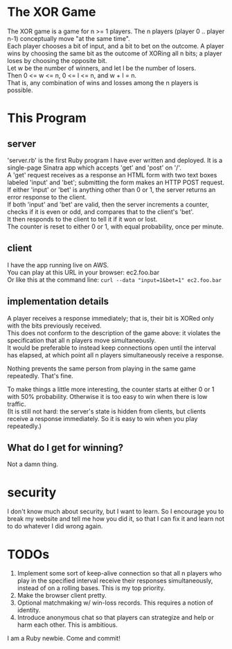 The XOR Game
============
The XOR game is a game for n >= 1 players.
The n players (player 0 .. player n-1) conceptually move "at the same time".  
Each player chooses a bit of input, and a bit to bet on the outcome.
A player wins by choosing the same bit as the outcome of XORing all n bits;
a player loses by choosing the opposite bit.  
Let w be the number of winners, and let l be the number of losers.  
Then 0 <= w <= n, 0 <= l <= n, and w + l = n.  
That is, any combination of wins and losses among the n players is possible.

This Program
============
server
------
'server.rb' is the first Ruby program I have ever written and deployed.
It is a single-page Sinatra app which accepts 'get' and 'post' on '/'.  
A 'get' request receives as a response an HTML form with two text boxes labeled
'input' and 'bet'; submitting the form makes an HTTP POST request.  
If either 'input' or 'bet' is anything other than 0 or 1,
the server returns an error response to the client.  
If both 'input' and 'bet' are valid, then the server increments a counter,
checks if it is even or odd, and compares that to the client's 'bet'.  
It then responds to the client to tell it if it won or lost.  
The counter is reset to either 0 or 1, with equal probability, once per minute.

client
------
I have the app running live on AWS.  
You can play at this URL in your browser: ec2.foo.bar  
Or like this at the command line: `curl --data "input=1&bet=1" ec2.foo.bar`

implementation details
----------------------
A player receives a response immediately; that is, their bit is XORed only with
the bits previously received.  
This does not conform to the description of the game above: it violates the
specification that all n players move simultaneously.  
It would be preferable to instead keep connections open until the interval
has elapsed, at which point all n players simultaneously receive a response.  

Nothing prevents the same person from playing in the same game repeatedly.
That's fine.

To make things a little more interesting, the counter starts at either 0 or 1
with 50% probability. Otherwise it is too easy to win when there is low traffic.  
(It is still not hard: the server's state is hidden from clients, but clients
receive a response immediately. So it is easy to win when you play repeatedly.)

What do I get for winning?
--------------------------
Not a damn thing.

security
========
I don't know much about security, but I want to learn.
So I encourage you to break my website and tell me how you did it,
so that I can fix it and learn not to do whatever I did wrong again.

TODOs
=====
1. Implement some sort of keep-alive connection so that all n players who play
in the specified interval receive their responses simultaneously,
instead of on a rolling bases. This is my top priority.
2. Make the browser client pretty.
3. Optional matchmaking w/ win-loss records. This requires a notion of identity.
4. Introduce anonymous chat so that players can strategize
and help or harm each other. This is ambitious.

I am a Ruby newbie. Come and commit!
